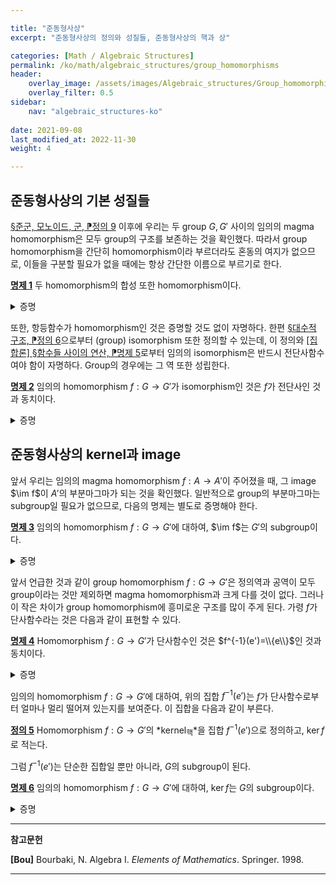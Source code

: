 ```yaml
---

title: "준동형사상"
excerpt: "준동형사상의 정의와 성질들, 준동형사상의 핵과 상"

categories: [Math / Algebraic Structures]
permalink: /ko/math/algebraic_structures/group_homomorphisms
header:
    overlay_image: /assets/images/Algebraic_structures/Group_homomorphisms.png
    overlay_filter: 0.5
sidebar: 
    nav: "algebraic_structures-ko"
    
date: 2021-09-08
last_modified_at: 2022-11-30
weight: 4

---
```


## 준동형사상의 기본 성질들

[§준군, 모노이드, 군, ⁋정의 9](/ko/math/algebraic_structures/group#df9) 이후에 우리는 두 group $G,G'$ 사이의 임의의 magma homomorphism은 모두 group의 구조를 보존하는 것을 확인했다. 따라서 group homomorphism을 간단히 homomorphism이라 부르더라도 혼동의 여지가 없으므로, 이들을 구분할 필요가 없을 때에는 항상 간단한 이름으로 부르기로 한다.

<div class="proposition" markdown="1">

<ins id="pp1">**명제 1**</ins> 두 homomorphism의 합성 또한 homomorphism이다.

</div>

<details class="proof" markdown="1">
<summary>증명</summary>

두 homomorphism $f_1:G_0\rightarrow G_1$, $f_2:G_1\rightarrow G_2$가 주어졌다 하자. 그럼 임의의 $x, y\in G_0$에 대하여, 

$$(f_2\circ f_1)(xy)=f_2(f_1(xy))=f_2(f_1(x)f_1(y))=f_2(f_1(x))f_2(f_1(y))=(f_2\circ f_1)(x)(f_2\circ f_1)(y)$$

이므로 주어진 명제가 성립한다. 

</details>

또한, 항등함수가 homomorphism인 것은 증명할 것도 없이 자명하다. 한편 [§대수적 구조, ⁋정의 6](/ko/math/algebraic_structures/algebraic_structure#df6)으로부터 (group) isomorphism 또한 정의할 수 있는데, 이 정의와 [\[집합론\] §함수들 사이의 연산, ⁋명제 5](/ko/math/set_theory/operation_of_functions#pp5)로부터 임의의 isomorphism은 반드시 전단사함수여야 함이 자명하다. Group의 경우에는 그 역 또한 성립한다.

<div class="proposition" markdown="1">

<ins id="pp2">**명제 2**</ins> 임의의 homomorphism $f:G\rightarrow G'$가 isomorphism인 것은 $f$가 전단사인 것과 동치이다.

</div>

<details class="proof" markdown="1">
<summary>증명</summary>

반대쪽 방향만 보이면 충분하다. $f$는 전단사이므로, 함수로써 역함수 $f^{-1}:G'\rightarrow G$가 존재한다. 만일 $f^{-1}$이 homomorphism이기만 하다면, 정의에 의해 $f$는 isomorphism이 될 것이다.

임의의 $y, y'\in  G'$를 택하자. 그럼 $f$는 전단사이므로, 적당한 $x$, $x'$가 유일하게 존재하여 $f(x)=y$이고 $f(x')=y'$이다. 이제

$$f^{-1}(yy')=f^{-1}(f(x)f(x'))=f^{-1}(f(xx'))=xx'=f^{-1}(y)f^{-1}(y')$$

이므로, $f^{-1}$은 homomorphism이고 따라서 $f$는 isomorphism이다. 

</details>

## 준동형사상의 kernel과 image

앞서 우리는 임의의 magma homomorphism $f:A\rightarrow A'$이 주어졌을 때, 그 image $\im f$이 $A'$의 부분마그마가 되는 것을 확인했다. 일반적으로 group의 부분마그마는 subgroup일 필요가 없으므로, 다음의 명제는 별도로 증명해야 한다. 

<div class="proposition" markdown="1">

<ins id="pp3">**명제 3**</ins> 임의의 homomorphism $f:G\rightarrow G'$에 대하여, $\im f$는 $G'$의 subgroup이다.

</div>
<details class="proof" markdown="1">
<summary>증명</summary>

$\im f$가 $G'$의 부분마그마인 것은 이미 알고 있으므로, [§준군, 모노이드, 군, ⁋명제 12](/ko/math/algebraic_structures/group#pp12)를 이용하면 $\im f$가 역원을 취하는 것에 대해 닫혀있음만 보이면 된다. $y\in\im f$라 하고, $x\in G$가 $f(x)=y$를 만족한다 하자. 그럼

$$f(x^{-1})=f(x)^{-1}=y^{-1}$$

로부터 $y^{-1}\in\im f$임을 안다.

</details>

앞서 언급한 것과 같이 group homomorphism $f:G\rightarrow G'$은 정의역과 공역이 모두 group이라는 것만 제외하면 magma homomorphism과 크게 다를 것이 없다. 그러나 이 작은 차이가 group homomorphism에 흥미로운 구조를 많이 주게 된다. 가령 $f$가 단사함수라는 것은 다음과 같이 표현할 수 있다.

<div class="proposition" markdown="1">

<ins id="pp4">**명제 4**</ins> Homomorphism $f:G\rightarrow G'$가 단사함수인 것은 $f^{-1}(e')=\\{e\\}$인 것과 동치이다.

</div>
<details class="proof" markdown="1">
<summary>증명</summary>

$f$가 단사함수라면 $f^{-1}(e')=\\{e\\}$여야 하는 것은 자명하다.

거꾸로 $f^{-1}(e')=\\{e\\}$가 성립한다 가정하자. $f(x)=f(y)$를 만족하는 $x,y\in G$가 주어졌다 하면,

$$e'=f(x)f(y)^{-1}=f(xy^{-1})$$

이며, 가정에 의해 $xy^{-1}=e$이다. 이로부터 $x=y$임을 안다.

</details>

임의의 homomorphism $f:G\rightarrow G'$에 대하여, 위의 집합 $f^{-1}(e')$는 $f$가 단사함수로부터 얼마나 멀리 떨어져 있는지를 보여준다. 이 집합을 다음과 같이 부른다.

<div class="definition" markdown="1">

<ins id="df5">**정의 5**</ins> Homomorphism $f:G\rightarrow G'$의 *kernel<sub>핵</sub>*을 집합 $f^{-1}(e')$으로 정의하고, $\ker f$로 적는다.

</div>

그럼 $f^{-1}(e')$는 단순한 집합일 뿐만 아니라, $G$의 subgroup이 된다.

<div class="proposition" markdown="1">

<ins id="pp6">**명제 6**</ins> 임의의 homomorphism $f:G\rightarrow G'$에 대하여, $\ker f$는 $G$의 subgroup이다.

</div>
<details class="proof" markdown="1">
<summary>증명</summary>

임의의 $a,b\in \ker f$에 대하여, 

$$f(ab^{-1})=f(a)f(b)^{-1}=e'(e')^{-1}=e'$$

이므로 $ab^{-1}\in\ker f$가 성립한다.

</details>



---

**참고문헌**

**[Bou]** Bourbaki, N. Algebra I. *Elements of Mathematics*. Springer. 1998.  

---

[^1]: 지저분한 notation을 피하기 위해 $a\ker f$ 대신 $\bar{a}$로 적었다.
